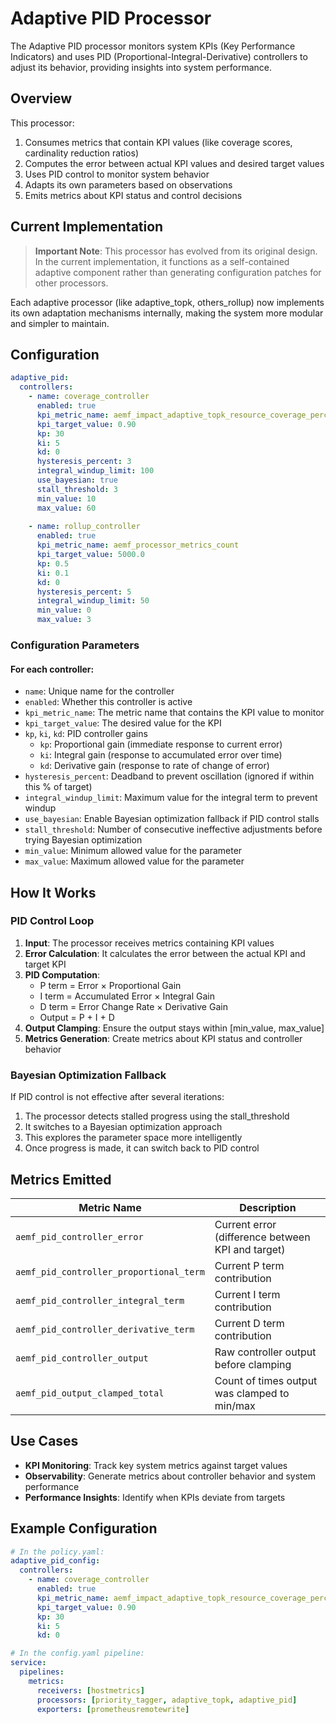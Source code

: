 # Adaptive PID Processor

The Adaptive PID processor monitors system KPIs (Key Performance Indicators) and uses PID (Proportional-Integral-Derivative) controllers to adjust its behavior, providing insights into system performance.

## Overview

This processor:

1. Consumes metrics that contain KPI values (like coverage scores, cardinality reduction ratios)
2. Computes the error between actual KPI values and desired target values 
3. Uses PID control to monitor system behavior
4. Adapts its own parameters based on observations
5. Emits metrics about KPI status and control decisions

## Current Implementation

> **Important Note**: This processor has evolved from its original design. In the current implementation, it functions as a self-contained adaptive component rather than generating configuration patches for other processors.

Each adaptive processor (like adaptive_topk, others_rollup) now implements its own adaptation mechanisms internally, making the system more modular and simpler to maintain.

## Configuration

```yaml
adaptive_pid:
  controllers:
    - name: coverage_controller
      enabled: true
      kpi_metric_name: aemf_impact_adaptive_topk_resource_coverage_percent_avg_1m
      kpi_target_value: 0.90
      kp: 30
      ki: 5
      kd: 0
      hysteresis_percent: 3
      integral_windup_limit: 100
      use_bayesian: true
      stall_threshold: 3  
      min_value: 10
      max_value: 60
    
    - name: rollup_controller
      enabled: true
      kpi_metric_name: aemf_processor_metrics_count
      kpi_target_value: 5000.0
      kp: 0.5
      ki: 0.1
      kd: 0
      hysteresis_percent: 5
      integral_windup_limit: 50
      min_value: 0
      max_value: 3
```

### Configuration Parameters

#### For each controller:

- `name`: Unique name for the controller
- `enabled`: Whether this controller is active
- `kpi_metric_name`: The metric name that contains the KPI value to monitor
- `kpi_target_value`: The desired value for the KPI
- `kp`, `ki`, `kd`: PID controller gains
  - `kp`: Proportional gain (immediate response to current error)
  - `ki`: Integral gain (response to accumulated error over time)
  - `kd`: Derivative gain (response to rate of change of error)
- `hysteresis_percent`: Deadband to prevent oscillation (ignored if within this % of target)
- `integral_windup_limit`: Maximum value for the integral term to prevent windup
- `use_bayesian`: Enable Bayesian optimization fallback if PID control stalls
- `stall_threshold`: Number of consecutive ineffective adjustments before trying Bayesian optimization
- `min_value`: Minimum allowed value for the parameter
- `max_value`: Maximum allowed value for the parameter

## How It Works

### PID Control Loop

1. **Input**: The processor receives metrics containing KPI values
2. **Error Calculation**: It calculates the error between the actual KPI and target KPI
3. **PID Computation**: 
   - P term = Error × Proportional Gain
   - I term = Accumulated Error × Integral Gain
   - D term = Error Change Rate × Derivative Gain
   - Output = P + I + D
4. **Output Clamping**: Ensure the output stays within [min_value, max_value]
5. **Metrics Generation**: Create metrics about KPI status and controller behavior

### Bayesian Optimization Fallback

If PID control is not effective after several iterations:

1. The processor detects stalled progress using the stall_threshold
2. It switches to a Bayesian optimization approach
3. This explores the parameter space more intelligently
4. Once progress is made, it can switch back to PID control

## Metrics Emitted

| Metric Name | Description |
|-------------|-------------|
| `aemf_pid_controller_error` | Current error (difference between KPI and target) |
| `aemf_pid_controller_proportional_term` | Current P term contribution |
| `aemf_pid_controller_integral_term` | Current I term contribution |
| `aemf_pid_controller_derivative_term` | Current D term contribution |
| `aemf_pid_controller_output` | Raw controller output before clamping |
| `aemf_pid_output_clamped_total` | Count of times output was clamped to min/max |

## Use Cases

- **KPI Monitoring**: Track key system metrics against target values
- **Observability**: Generate metrics about controller behavior and system performance
- **Performance Insights**: Identify when KPIs deviate from targets

## Example Configuration

```yaml
# In the policy.yaml:
adaptive_pid_config:
  controllers:
    - name: coverage_controller
      enabled: true
      kpi_metric_name: aemf_impact_adaptive_topk_resource_coverage_percent_avg_1m
      kpi_target_value: 0.90
      kp: 30
      ki: 5
      kd: 0

# In the config.yaml pipeline:
service:
  pipelines:
    metrics:
      receivers: [hostmetrics]
      processors: [priority_tagger, adaptive_topk, adaptive_pid]
      exporters: [prometheusremotewrite]
```